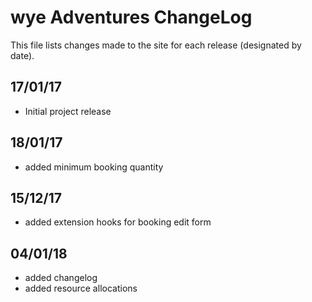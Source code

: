 # wye Adventures ChangeLog

This file lists changes made to the site for each release
(designated by date).

## 17/01/17

* Initial project release

## 18/01/17

* added minimum booking quantity

## 15/12/17

* added extension hooks for booking edit form

## 04/01/18

* added changelog
* added resource allocations
